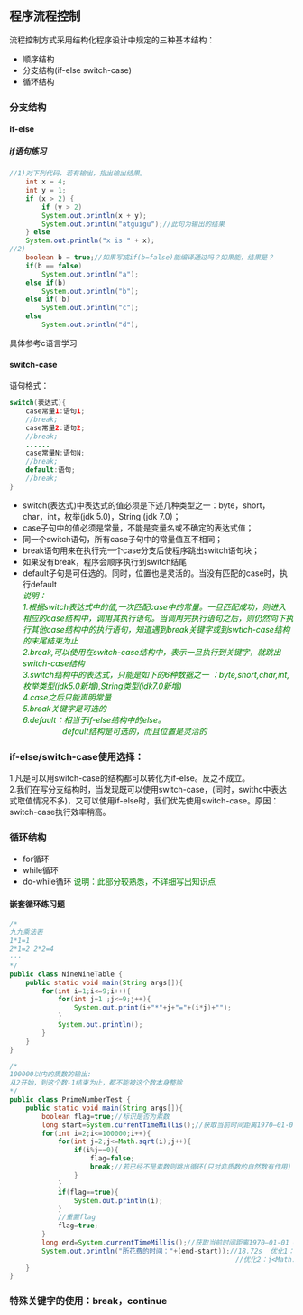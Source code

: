 ## 程序流程控制
流程控制方式采用结构化程序设计中规定的三种基本结构：
* 顺序结构
* 分支结构(if-else switch-case)
* 循环结构

### 分支结构
#### if-else
##### if语句练习
```java
//1)对下列代码，若有输出，指出输出结果。
    int x = 4;
    int y = 1;
    if (x > 2) {
        if (y > 2) 
        System.out.println(x + y);
        System.out.println("atguigu");//此句为输出的结果
    } else
    System.out.println("x is " + x);
//2)          
    boolean b = true;//如果写成if(b=false)能编译通过吗？如果能，结果是？
    if(b == false) 
        System.out.println("a");
    else if(b)
        System.out.println("b");
    else if(!b)
        System.out.println("c");
    else
        System.out.println("d");
```
具体参考c语言学习
#### switch-case
语句格式：
```java
switch(表达式){
    case常量1:语句1;
    //break;
    case常量2:语句2;
    //break;
    ......
    case常量N:语句N;
    //break;
    default:语句;
    //break;
} 
```
* switch(表达式)中表达式的值必须是下述几种类型之一：byte，short，char，int，枚举(jdk 5.0)，String (jdk 7.0)；
* case子句中的值必须是常量，不能是变量名或不确定的表达式值；
* 同一个switch语句，所有case子句中的常量值互不相同；
* break语句用来在执行完一个case分支后使程序跳出switch语句块；
* 如果没有break，程序会顺序执行到switch结尾
* default子句是可任选的。同时，位置也是灵活的。当没有匹配的case时，执行default
</br><span style="color:green">*说明：</br>1.根据switch表达式中的值,一次匹配case中的常量。一旦匹配成功，则进入相应的case结构中，调用其执行语句。当调用完执行语句之后，则仍然向下执行其他case结构中的执行语句，知道遇到break关键字或到swtich-case结构的末尾结束为止</br>2.break,可以使用在switch-case结构中，表示一旦执行到关键字，就跳出switch-case结构</br>3.switch结构中的表达式，只能是如下的6种数据之一 ：byte,short,char,int,枚举类型(jdk5.0新增),String类型(jdk7.0新增)</br>4.case之后只能声明常量</br>5.break关键字是可选的</br>6.default：相当于if-else结构中的else。</br>&emsp;&emsp;&emsp;&emsp;&emsp;default结构是可选的，而且位置是灵活的*</span>

### if-else/switch-case使用选择：
1.凡是可以用switch-case的结构都可以转化为if-else。反之不成立。
</br>2.我们在写分支结构时，当发现既可以使用switch-case，(同时，swithc中表达式取值情况不多)，又可以使用if-else时，我们优先使用switch-case。原因：switch-case执行效率稍高。

### 循环结构
* for循环
* while循环
* do-while循环
<span style="color:green">说明：此部分较熟悉，不详细写出知识点</span>

#### 嵌套循环练习题
```java
/*
九九乘法表
1*1=1
2*1=2 2*2=4
···
*/
public class NineNineTable {
    public static void main(String args[]){
        for(int i=1;i<=9;i++){
            for(int j=1 ;j<=9;j++){
                System.out.print(i+"*"+j+"="+(i*j)+"");
            }
            System.out.println(); 
        }
    }
}
```

```java
/*
100000以内的质数的输出:
从2开始，到这个数-1结束为止，都不能被这个数本身整除
*/
public class PrimeNumberTest {
    public static void main(String args[]){
        boolean flag=true;//标识是否为素数
        long start=System.currentTimeMillis();//获取当前时间距离1970—01-01 0点0分0秒的毫秒数
        for(int i=2;i<=100000;i++){
            for(int j=2;j<=Math.sqrt(i);j++){
                if(i%j==0){
                    flag=false;
                    break;//若已经不是素数则跳出循环(只对非质数的自然数有作用)
                }
            }
            if(flag==true){
                System.out.println(i);
            }
            //重置flag
            flag=true;
        }
        long end=System.currentTimeMillis();//获取当前时间距离1970—01-01 0点0分0秒的毫秒数
        System.out.println("所花费的时间："+(end-start));//18.72s  优化1：加了break之后为2.5s
                                                        //优化2：j<Math.sqrt(i) 1.01s
    }
}
```
### 特殊关键字的使用：break，continue

